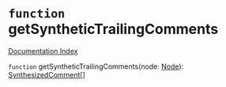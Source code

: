 # `function` getSyntheticTrailingComments

[Documentation Index](../README.md)

`function` getSyntheticTrailingComments(node: [Node](../interface.Node/README.md)): [SynthesizedComment](../interface.SynthesizedComment/README.md)\[]